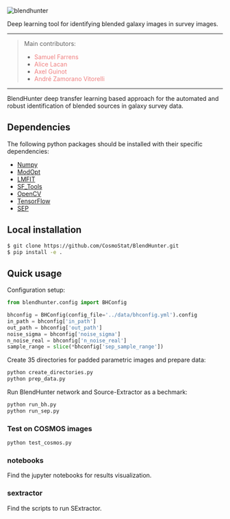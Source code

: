 ![blendhunter](https://user-images.githubusercontent.com/7417573/127934298-39734525-6325-4d98-900d-136227f03b38.png)

Deep learning tool for identifying blended galaxy images in survey images.

---
> Main contributors:  
> - <a href="https://github.com/sfarrens" target="_blank" style="text-decoration:none; color: #F08080">Samuel Farrens</a>  
> - <a href="https://github.com/ablacan" target="_blank" style="text-decoration:none; color: #F08080">Alice Lacan</a>
> - <a href="https://github.com/aguinot" target="_blank" style="text-decoration:none; color: #F08080">Axel Guinot</a>
> - <a href="https://github.com/andrevitorelli" target="_blank" style="text-decoration:none; color: #F08080">André Zamorano Vitorelli</a>
---

BlendHunter deep transfer learning based approach for the automated and robust identification of blended sources in galaxy survey data.

## Dependencies
The following python packages should be installed with their specific dependencies:

- [Numpy](https://github.com/numpy/numpy)
- [ModOpt](https://github.com/CEA-COSMIC/ModOpt)
- [LMFIT](https://lmfit.github.io/lmfit-py/)
- [SF_Tools](https://github.com/sfarrens/sf_tools)
- [OpenCV](https://github.com/opencv/opencv-python)
- [TensorFlow](https://github.com/tensorflow/tensorflow)
- [SEP](https://github.com/kbarbary/sep/tree/v1.1.x)

## Local installation

```bash
$ git clone https://github.com/CosmoStat/BlendHunter.git
$ pip install -e .
```

## Quick usage

Configuration setup:
```python
from blendhunter.config import BHConfig

bhconfig = BHConfig(config_file='../data/bhconfig.yml').config
in_path = bhconfig['in_path']
out_path = bhconfig['out_path']
noise_sigma = bhconfig['noise_sigma']
n_noise_real = bhconfig['n_noise_real']
sample_range = slice(*bhconfig['sep_sample_range'])
```
Create 35 directories for padded parametric images and prepare data:
```bash
python create_directories.py
python prep_data.py
```
Run BlendHunter network and Source-Extractor as a bechmark:
```bash
python run_bh.py
python run_sep.py
```
### Test on COSMOS images
```python
python test_cosmos.py
```

### notebooks
Find the jupyter notebooks for results visualization.

### sextractor
Find the scripts to run SExtractor.
